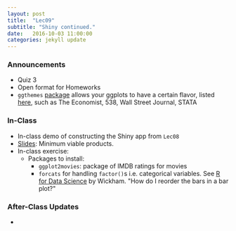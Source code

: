 ```yaml
---
layout: post
title:  "Lec09"
subtitle: "Shiny continued."
date:   2016-10-03 11:00:00
categories: jekyll update
---
```




### Announcements

* Quiz 3
* Open format for Homeworks
* `ggthemes` [package](https://www.ggplot2-exts.org/ggthemes.html) allows your ggplots to have a certain flavor, listed [here](https://cran.r-project.org/web/packages/ggthemes/ggthemes.pdf), such as The Economist, 538, Wall Street Journal, STATA



### In-Class

* In-class demo of constructing the Shiny app from `Lec08`
* <a href = "http://htmlpreview.github.io/?https://raw.githubusercontent.com/2016-09-Middlebury-Data-Science/Topics/master/Lec09%20Shiny%20Continued/Lec09.html"
target = "_blank">Slides</a>: Minimum viable products.
* In-class exercise:
    + Packages to install:
        + `ggplot2movies`: package of IMDB ratings for movies
        + `forcats` for handling `factor()`s i.e. categorical variables. See [R for Data Science](http://r4ds.had.co.nz/factors.html) by Wickham. "How do I reorder the bars in a bar plot?"




### After-Class Updates

* 

